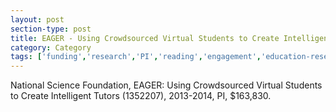```yaml
---
layout: post
section-type: post
title: EAGER - Using Crowdsourced Virtual Students to Create Intelligent Tutors
category: Category
tags: ['funding','research','PI','reading','engagement','education-research','its','nlp','semantics','discourse','braintrust']
---
```

National Science Foundation, EAGER: Using Crowdsourced Virtual Students to Create Intelligent Tutors (1352207), 2013-2014, PI, $163,830.

